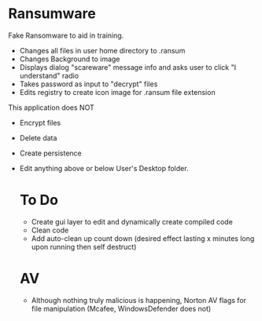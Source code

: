 # Ransumware
Fake Ransomware to aid in training. 

- Changes all files in user home directory to <FILE>.ransum
- Changes Background to image
- Displays dialog "scareware" message info and asks user to click "I understand" radio
- Takes password as input to "decrypt" files 
- Edits registry to create icon image for .ransum file extension 

This application does NOT
- Encrypt files
- Delete data
- Create persistence
- Edit anything above or below User's Desktop folder. 

  # To Do
  - Create gui layer to edit and dynamically create compiled code
  - Clean code
  - Add auto-clean up count down (desired effect lasting x minutes long upon running then self destruct)
  
  # AV
  - Although nothing truly malicious is happening, Norton AV flags for file manipulation (Mcafee, WindowsDefender does not)
